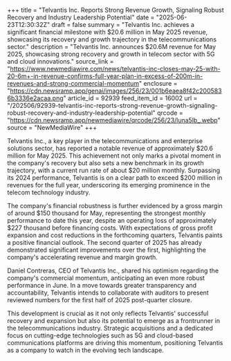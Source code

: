 +++
title = "Telvantis Inc. Reports Strong Revenue Growth, Signaling Robust Recovery and Industry Leadership Potential"
date = "2025-06-23T12:30:32Z"
draft = false
summary = "Telvantis Inc. achieves a significant financial milestone with $20.6 million in May 2025 revenue, showcasing its recovery and growth trajectory in the telecommunications sector."
description = "Telvantis Inc. announces $20.6M revenue for May 2025, showcasing strong recovery and growth in telecom sector with 5G and cloud innovations."
source_link = "https://www.newmediawire.com/news/telvantis-inc-closes-may-25-with-20-6m+-in-revenue-confirms-full-year-plan-in-excess-of-200m-in-revenues-and-strong-commercial-momentum"
enclosure = "https://cdn.newsramp.app/genai/images/256/23/001b6eaea8f42c2005836b3336e2acaa.png"
article_id = 92939
feed_item_id = 16002
url = "/202506/92939-telvantis-inc-reports-strong-revenue-growth-signaling-robust-recovery-and-industry-leadership-potential"
qrcode = "https://cdn.newsramp.app/newmediawire/qrcode/256/23/luna5lb_.webp"
source = "NewMediaWire"
+++

<p>Telvantis Inc., a key player in the telecommunications and enterprise solutions sector, has reported a notable revenue of approximately $20.6 million for May 2025. This achievement not only marks a pivotal moment in the company's recovery but also sets a new benchmark in its growth trajectory, with a current run rate of about $20 million monthly. Surpassing its 2024 performance, Telvantis is on a clear path to exceed $200 million in revenues for the full year, underscoring its emerging prominence in the telecom technology industry.</p><p>The company's financial robustness is further evidenced by a gross margin of around $150 thousand for May, representing the strongest monthly performance to date this year, despite an operating loss of approximately $227 thousand before financing costs. With expectations of gross profit expansion and cost reductions in the forthcoming quarters, Telvantis paints a positive financial outlook. The second quarter of 2025 has already demonstrated significant improvements over the first, highlighting the company's accelerating revenue and margin growth.</p><p>Daniel Contreras, CEO of Telvantis Inc., shared his optimism regarding the company's commercial momentum, anticipating an even more robust performance in June. In a move towards greater transparency and accountability, Telvantis intends to collaborate with auditors to present reviewed numbers for the first half of 2025 post-quarter closure.</p><p>This development is crucial as it not only reflects Telvantis' successful recovery and expansion but also its potential to emerge as a frontrunner in the telecommunications industry. Strategic acquisitions and a dedicated focus on cutting-edge technologies such as 5G and cloud-based communications platforms are driving this momentum, positioning Telvantis as a company to watch in the evolving tech landscape.</p>